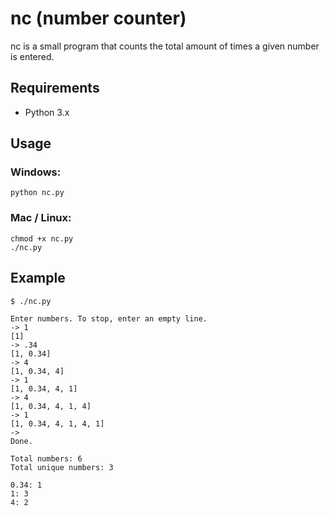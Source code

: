 # nc (number counter)

nc is a small program that counts the total amount of times a given number is 
entered.

## Requirements

- Python 3.x

## Usage

### Windows: 
```
python nc.py
```

### Mac / Linux: 
```
chmod +x nc.py
./nc.py
```

## Example

```
$ ./nc.py

Enter numbers. To stop, enter an empty line.
-> 1
[1]
-> .34
[1, 0.34]
-> 4
[1, 0.34, 4]
-> 1
[1, 0.34, 4, 1]
-> 4
[1, 0.34, 4, 1, 4]
-> 1
[1, 0.34, 4, 1, 4, 1]
-> 
Done.

Total numbers: 6
Total unique numbers: 3

0.34: 1
1: 3
4: 2
```

